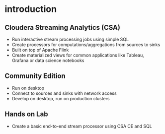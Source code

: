 # introduction

## Cloudera Streaming Analytics (CSA)

- Run interactive stream processing jobs using simple SQL
- Create processors for computations/aggregations from sources to sinks
- Built on top of Apache Flink
- Create materialized views for common applications like Tableau, Grafana or data science notebooks

## Community Edition
- Run on desktop
- Connect to sources and sinks with network access
- Develop on desktop, run on production clusters

## Hands on Lab
- Create a basic end-to-end stream processor using CSA CE and SQL
